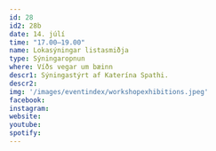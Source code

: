 ```yaml
---
id: 28
id2: 28b
date: 14. júlí
time: "17.00–19.00"
name: Lokasýningar listasmiðja
type: Sýningaropnun
where: Víðs vegar um bæinn
descr1: Sýningastýrt af Katerína Spathi.
descr2: 
img: '/images/eventindex/workshopexhibitions.jpeg'
facebook: 
instagram:  
website:
youtube: 
spotify:
---
```

